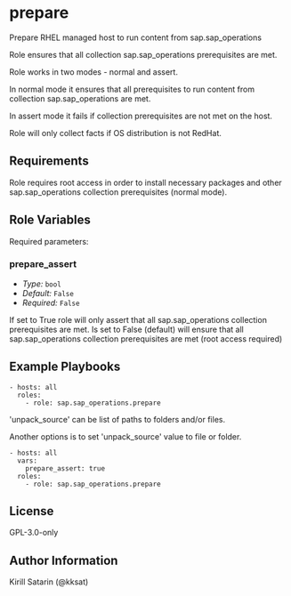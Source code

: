 <!--
SPDX-License-Identifier: GPL-3.0-only
SPDX-FileCopyrightText: 2023 Red Hat, Project Atmosphere

Copyright 2023 Red Hat, Project Atmosphere

This program is free software: you can redistribute it and/or modify it under the terms of the GNU
General Public License as published by the Free Software Foundation, version 3 of the License.

This program is distributed in the hope that it will be useful, but WITHOUT ANY WARRANTY; without
even the implied warranty of MERCHANTABILITY or FITNESS FOR A PARTICULAR PURPOSE.
See the GNU General Public License for more details.

Unless required by applicable law or agreed to in writing, software
distributed under the License is distributed on an "AS IS" BASIS,
WITHOUT WARRANTIES OR CONDITIONS OF ANY KIND, either express or implied.
See the License for the specific language governing permissions and
limitations under the License.

You should have received a copy of the GNU General Public License along with this program.
If not, see <https://www.gnu.org/licenses/>.
-->

# prepare

Prepare RHEL managed host to run content from sap.sap_operations

Role ensures that all collection sap.sap_operations prerequisites are met.

Role works in two modes - normal and assert.

In normal mode it ensures that all prerequisites to run content from collection sap.sap_operations are met.

In assert mode it fails if collection prerequisites are not met on the host.

Role will only collect facts if OS distribution is not RedHat.

## Requirements

Role requires root access in order to install necessary packages and other sap.sap_operations collection prerequisites (normal mode).



<!-- BEGIN: Role Input Parameters -->

## Role Variables

Required parameters:

### prepare_assert

- _Type:_ `bool`
- _Default:_ `False`
- _Required:_ `False`

If set to True role will only assert that all sap.sap_operations collection prerequisites are met.
Is set to False (default) will ensure that all sap.sap_operations collection prerequisites are met (root access required)

<!-- END: Role Input Parameters -->

## Example Playbooks

```ansible
- hosts: all
  roles:
    - role: sap.sap_operations.prepare
```

'unpack_source' can be list of paths to folders and/or files.

Another options is to set 'unpack_source' value to file or folder.

```ansible
- hosts: all
  vars:
    prepare_assert: true
  roles:
    - role: sap.sap_operations.prepare
```

## License

GPL-3.0-only

## Author Information

Kirill Satarin (@kksat)
